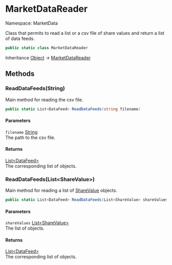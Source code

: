 # MarketDataReader

Namespace: MarketData

Class that permits to read a list or a csv file of share values and return a list of data feeds.

```csharp
public static class MarketDataReader
```

Inheritance [Object](https://docs.microsoft.com/en-us/dotnet/api/system.object) → [MarketDataReader](./marketdata.marketdatareader.md)

## Methods

### **ReadDataFeeds(String)**

Main method for reading the csv file.

```csharp
public static List<DataFeed> ReadDataFeeds(string filename)
```

#### Parameters

`filename` [String](https://docs.microsoft.com/en-us/dotnet/api/system.string)<br>
The path to the csv file.

#### Returns

[List&lt;DataFeed&gt;](https://docs.microsoft.com/en-us/dotnet/api/system.collections.generic.list-1)<br>
The corresponding list of  objects.

### **ReadDataFeeds(List&lt;ShareValue&gt;)**

Main method for reading a list of [ShareValue](./marketdata.sharevalue.md) objects.

```csharp
public static List<DataFeed> ReadDataFeeds(List<ShareValue> shareValues)
```

#### Parameters

`shareValues` [List&lt;ShareValue&gt;](https://docs.microsoft.com/en-us/dotnet/api/system.collections.generic.list-1)<br>
The list of objects.

#### Returns

[List&lt;DataFeed&gt;](https://docs.microsoft.com/en-us/dotnet/api/system.collections.generic.list-1)<br>
The corresponding list of  objects.
